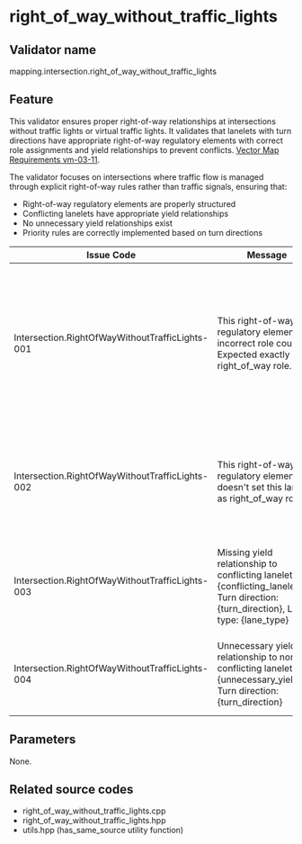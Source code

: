 # right_of_way_without_traffic_lights

## Validator name

mapping.intersection.right_of_way_without_traffic_lights

## Feature

This validator ensures proper right-of-way relationships at intersections without traffic lights or virtual traffic lights. It validates that lanelets with turn directions have appropriate right-of-way regulatory elements with correct role assignments and yield relationships to prevent conflicts.
[Vector Map Requirements vm-03-11](https://docs.pilot.auto/en/reference-design/common/map-requirements/vector-map-requirements/category_intersection#vm-03-11-right-of-way-without-signal).

The validator focuses on intersections where traffic flow is managed through explicit right-of-way rules rather than traffic signals, ensuring that:

- Right-of-way regulatory elements are properly structured
- Conflicting lanelets have appropriate yield relationships
- No unnecessary yield relationships exist
- Priority rules are correctly implemented based on turn directions

| Issue Code                                      | Message                                                                                                                              | Severity | Primitive         | Description                                                                                                               | Approach                                                        |
| ----------------------------------------------- | ------------------------------------------------------------------------------------------------------------------------------------ | -------- | ----------------- | ------------------------------------------------------------------------------------------------------------------------- | --------------------------------------------------------------- |
| Intersection.RightOfWayWithoutTrafficLights-001 | This right-of-way regulatory element has incorrect role count. Expected exactly one right_of_way role.                               | Error    | RegulatoryElement | Right-of-way regulatory elements must have exactly one lanelet assigned to the RightOfWay role to clearly define priority | Check that right_of_way_lanelets.size() == 1                    |
| Intersection.RightOfWayWithoutTrafficLights-002 | This right-of-way regulatory element doesn't set this lanelet as right_of_way role.                                                  | Error    | RegulatoryElement | The lanelet referencing the regulatory element must be assigned to the RightOfWay role                                    | Verify lanelet.id() matches one of the RightOfWay role lanelets |
| Intersection.RightOfWayWithoutTrafficLights-003 | Missing yield relationship to conflicting lanelet {conflicting_lanelet_id}. Turn direction: {turn_direction}, Lane type: {lane_type} | Error    | RegulatoryElement | Lanelets that conflict with higher-priority traffic must have yield relationships defined                                 | Check that all required conflicting lanelets are in Yield role  |
| Intersection.RightOfWayWithoutTrafficLights-004 | Unnecessary yield relationship to non-conflicting lanelet {unnecessary_yield_to}. Turn direction: {turn_direction}                   | Warning  | RegulatoryElement | Yield relationships should only exist for actual conflicting lanelets                                                     | Verify yield relationships correspond to actual conflicts       |

## Parameters

None.

## Related source codes

- right_of_way_without_traffic_lights.cpp
- right_of_way_without_traffic_lights.hpp
- utils.hpp (has_same_source utility function)
